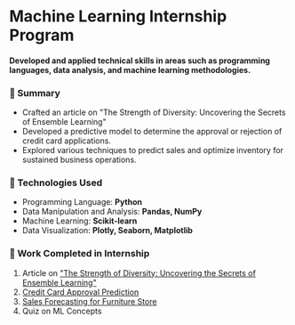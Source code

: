 # Machine Learning Internship Program 
#### Developed and applied technical skills in areas such as programming languages, data analysis, and machine learning methodologies.

### 📌 Summary
- Crafted an article on "The Strength of Diversity: Uncovering the Secrets of Ensemble Learning"
- Developed a predictive model to determine the approval or rejection of credit card applications.
- Explored various techniques to predict sales and optimize inventory for sustained business operations.
  
###  🚀 Technologies Used
- Programming Language: **Python**
- Data Manipulation and Analysis: **Pandas, NumPy**
- Machine Learning: **Scikit-learn**
- Data Visualization: **Plotly, Seaborn, Matplotlib**

### :tada: Work Completed in Internship

1. Article on ["The Strength of Diversity: Uncovering the Secrets of Ensemble Learning"](https://github.com/dwija12903/Mentorness-Internship/blob/main/article/Dwija_Panchal_MIP-ML-04_ML.pdf)
2. [Credit Card Approval Prediction](https://github.com/dwija12903/Mentorness-Internship/blob/main/Credit%20Card%20Prediction/CreditCard.ipynb)
3. [Sales Forecasting for Furniture Store](https://github.com/dwija12903/Mentorness-Internship/blob/main/Sales%20Forecasting/SalesForecasting.ipynb)
4. Quiz on ML Concepts
